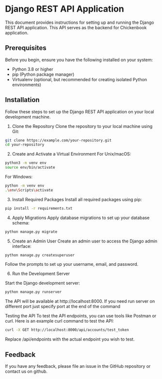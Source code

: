 # Django REST API Application
This document provides instructions for setting up and running the Django REST API application. This API serves as the backend for Chickenbook application.

## Prerequisites
Before you begin, ensure you have the following installed on your system:

* Python 3.8 or higher
* pip (Python package manager)
* Virtualenv (optional, but recommended for creating isolated Python environments)

## Installation
Follow these steps to set up the Django REST API application on your local development machine.

1. Clone the Repository
Clone the repository to your local machine using Git:

```sh
git clone https://example.com/your-repository.git
cd your-repository
```

2. Create and Activate a Virtual Environment
For Unix/macOS:

```sh
python3 -m venv env
source env/bin/activate
```

For Windows:

```sh
python -m venv env
.\env\Scripts\activate
```

3. Install Required Packages
Install all required packages using pip:

```sh
pip install -r requirements.txt
```

4. Apply Migrations
Apply database migrations to set up your database schema:

```sh
python manage.py migrate
```

5. Create an Admin User
Create an admin user to access the Django admin interface:

```sh
python manage.py createsuperuser
```

Follow the prompts to set up your username, email, and password.

6. Run the Development Server

Start the Django development server:

```sh
python manage.py runserver
```

The API will be available at http://localhost:8000. If you need run server on different port just specify port at the end of the command

Testing the API
To test the API endpoints, you can use tools like Postman or curl. Here is an example curl command to test the API:

```sh
curl -X GET http://localhost:8000/api/accounts/test_token
```

Replace /api/endpoints with the actual endpoint you wish to test.

## Feedback
If you have any feedback, please file an issue in the GitHub repository or contact us on github.

